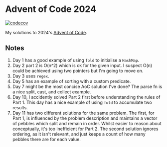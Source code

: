 # Advent of Code 2024
[![codecov](https://codecov.io/github/jim-og/aoc-24-rs/graph/badge.svg?token=UOKQR6JBFE)](https://codecov.io/github/jim-og/aoc-24-rs)

My solutions to 2024's [Advent of Code](https://adventofcode.com/2024).

## Notes
1. Day 1 has a good example of using `fold` to initialise a `HashMap`.
1. Day 2 part 2 is O(n^2) which is ok for the given input. I suspect O(n) could be achieved using two pointers but I'm going to move on.
1. Day 3 uses `regex`.
1. Day 5 has an example of sorting with a custom predicate.
1. Day 7 might be the most concise AoC solution I've done? The parse fn is a nice split, cast, and collect example. 
1. Day 10, I accidently solved Part 2 first before understanding the rules of Part 1. This day has a nice example of using `fold` to accumulate two results.
1. Day 11 has two different solutions for the same problem. The first, for Part 1, is influenced by the problem description and maintains a vector of pebbles which split and remain in order. Whilst easier to reason about conceptually, it's too inefficient for Part 2. The second solution ignores ordering, as it isn't relevant, and just keeps a count of how many pebbles there are for each value.
